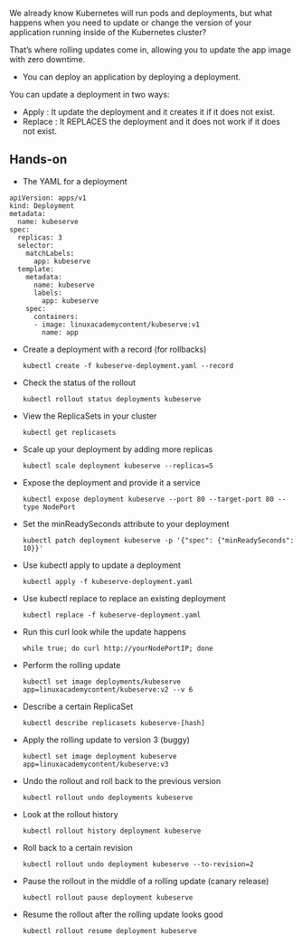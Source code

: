 We already know Kubernetes will run pods and deployments, but what happens when you need to update or change the version of your application running inside of the Kubernetes cluster? 

That’s where rolling updates come in, allowing you to update the app image with zero downtime. 

* You can deploy an application by deploying a deployment.

You can update a deployment in two ways:

 * Apply : It update the deployment and it creates it if it does not exist.
 * Replace : It REPLACES the deployment and it does not work if it does not exist.

## Hands-on

* The YAML for a deployment

```
apiVersion: apps/v1
kind: Deployment
metadata:
  name: kubeserve
spec:
  replicas: 3
  selector:
    matchLabels:
      app: kubeserve
  template:
    metadata:
      name: kubeserve
      labels:
        app: kubeserve
    spec:
      containers:
      - image: linuxacademycontent/kubeserve:v1
        name: app
```

* Create a deployment with a record (for rollbacks)

    `kubectl create -f kubeserve-deployment.yaml --record`

* Check the status of the rollout

    `kubectl rollout status deployments kubeserve`

* View the ReplicaSets in your cluster

    `kubectl get replicasets`

* Scale up your deployment by adding more replicas

    `kubectl scale deployment kubeserve --replicas=5`

* Expose the deployment and provide it a service

    `kubectl expose deployment kubeserve --port 80 --target-port 80 --type NodePort`

* Set the minReadySeconds attribute to your deployment

    `kubectl patch deployment kubeserve -p '{"spec": {"minReadySeconds": 10}}'`

* Use kubectl apply to update a deployment

    `kubectl apply -f kubeserve-deployment.yaml`

* Use kubectl replace to replace an existing deployment

    `kubectl replace -f kubeserve-deployment.yaml`

* Run this curl look while the update happens

    `while true; do curl http://yourNodePortIP; done`

* Perform the rolling update

    `kubectl set image deployments/kubeserve app=linuxacademycontent/kubeserve:v2 --v 6`

* Describe a certain ReplicaSet

    `kubectl describe replicasets kubeserve-[hash]`

* Apply the rolling update to version 3 (buggy)

    `kubectl set image deployment kubeserve app=linuxacademycontent/kubeserve:v3`

* Undo the rollout and roll back to the previous version

    `kubectl rollout undo deployments kubeserve`

* Look at the rollout history

    `kubectl rollout history deployment kubeserve`

* Roll back to a certain revision

    `kubectl rollout undo deployment kubeserve --to-revision=2`

* Pause the rollout in the middle of a rolling update (canary release)

    `kubectl rollout pause deployment kubeserve`

* Resume the rollout after the rolling update looks good

    `kubectl rollout resume deployment kubeserve`